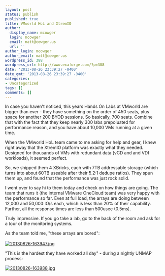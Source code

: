 ```yaml
---
layout: post
status: publish
published: true
title: VMworld HoL and XtremIO
author:
  display_name: mcowger
  login: mcowger
  email: matt@cowger.us
  url: ''
author_login: mcowger
author_email: matt@cowger.us
wordpress_id: 388
wordpress_url: http://www.exaforge.com/?p=388
date: '2013-08-26 23:39:27 -0400'
date_gmt: '2013-08-26 23:39:27 -0400'
categories:
- Uncategorized
tags: []
comments: []
---
```

<p>In case you haven't noticed, this years Hands On Labs at VMworld are bigger than ever - they have something on the order of 450 seats, plus space for another 200 BYOD sessions.  So basically, 700 seats.  Combine that with the fact that they keep nearly 300 labs prepoluated for performance reason, and you have about 10,000 VMs running at a given time.  </p>
<p>When the VMworld HoL team came to me asking for help and gear, I knew right away that the XtremIO platform was exactly what they needed.  Designed for thousands of VMs with redundant data (vCD and and VDI workloads), it seemed perfect. </p>
<p>So, we shipped them 4 XBricks, each with 7TB addressable storage (which turns into about 60TB useable after their 5.2:1 dedupe ratios).  They spun them up, and found that the performance was just rock solid.  </p>
<p>I went over to say hi to them today and check on how things are going. The team that runs it (the internal VMware OneCloud team) was very happy with the performance so far. Even at full load, the arrays are doing between 12,000 and 50,000 IO/s each, which is less than 20% of their capability.  Further, all the response times are less than 500usec (0.5ms).  </p>
<p>Truly impressive.  If you go take a lab, go to the back of the room and ask for a tour of the monitoring systems. </p>
<p>As the team told me, "these arrays are bored":<br />
<br /><a href="http://www.exaforge.com/images/2013/08/20130826-163947.jpg"><img src="http://www.exaforge.com/images/2013/08/20130826-163947.jpg" alt="20130826-163947.jpg" class="alignnone size-full" /></a></p>
<p>"This is the hardest they have worked all day" - during a nightly UNMAP process:</p>
<p><a href="http://www.exaforge.com/images/2013/08/20130826-163938.jpg"><img src="http://www.exaforge.com/images/2013/08/20130826-163938.jpg" alt="20130826-163938.jpg" class="alignnone size-full" /></a><br /</p>
